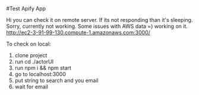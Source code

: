 #Test Apify App

Hi you can check it on remote server.
If its not responding than it's sleeping.
Sorry, currently not working. Some issues with AWS data =) working on it.
http://ec2-3-91-99-130.compute-1.amazonaws.com:3000/

To check on local:

1. clone project
2. run cd ./actorUI
3. run npm i && npm start
4. go to localhost:3000
5. put string to search and you email
6. wait for email